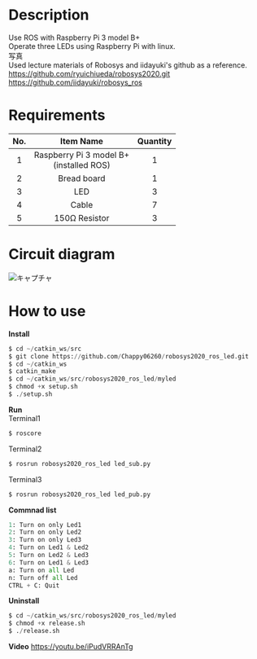 # Description
Use ROS with Raspberry Pi 3 model B+ <br>
Operate three LEDs using Raspberry Pi with linux. <br>
写真 <br>
Used lecture materials of Robosys and iidayuki's github as a reference. <br>
https://github.com/ryuichiueda/robosys2020.git <br>
https://github.com/iidayuki/robosys_ros

# Requirements

|No.|Item Name|Quantity|
|:---:|:---:|:---:|
|1|Raspberry Pi 3 model B+ <br> (installed ROS)|1|
|2|Bread board|1|
|3|LED|3|
|4|Cable|7|
|5|150Ω Resistor|3|

# Circuit diagram
![キャプチャ](https://user-images.githubusercontent.com/50652151/101168661-19692600-367f-11eb-98eb-d5c2cc75d4ee.PNG)

# How to use
**Install**
```python
$ cd ~/catkin_ws/src
$ git clone https://github.com/Chappy06260/robosys2020_ros_led.git
$ cd ~/catkin_ws
$ catkin_make
$ cd ~/catkin_ws/src/robosys2020_ros_led/myled
$ chmod +x setup.sh
$ ./setup.sh
```

**Run** <br>
Terminal1
```python
$ roscore
```
Terminal2
``` python
$ rosrun robosys2020_ros_led led_sub.py
```
Terminal3
``` python
$ rosrun robosys2020_ros_led led_pub.py
```

**Commnad list** <br>
```python
1: Turn on only Led1
2: Turn on only Led2
3: Turn on only Led3
4: Turn on Led1 & Led2
5: Turn on Led2 & Led3
6: Turn on Led1 & Led3
a: Turn on all Led
n: Turn off all Led
CTRL + C: Quit
```

**Uninstall**
```python
$ cd ~/catkin_ws/src/robosys2020_ros_led/myled
$ chmod +x release.sh
$ ./release.sh
```

**Video**
https://youtu.be/iPudVRRAnTg
